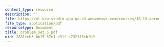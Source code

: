 ```yaml
---
content_type: resource
description: ''
file: https://ol-ocw-studio-app-qa.s3.amazonaws.com/courses/16-13-aerodynamics-of-viscous-fluids-fall-2003/2881fcb3bb1567e1e31fc732f13cbfb0_problem_set_5.pdf
file_type: application/pdf
resourcetype: Document
title: problem_set_5.pdf
uid: 2881fcb3-bb15-67e1-e31f-c732f13cbfb0
---
```

